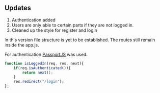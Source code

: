 ## Updates

1. Authentication added
2. Users are only able to certain parts if they are not logged in.
3. Cleaned up the style for register and login

In this version file structure is yet to be established. The routes still remain
inside the app.js. 

For authentication [PassportJS](http://passportjs.org/docs) was used. 

```javascript
function isLoggedIn(req, res, next){
    if(req.isAuthenticated()){
        return next();
    }
    res.redirect("/login");
};
```